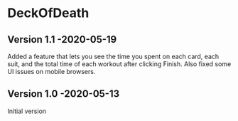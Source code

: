 # DeckOfDeath

## Version 1.1 -2020-05-19
Added a feature that lets you see the time you spent on each card, each suit, and the total time of each workout after clicking Finish. Also fixed some UI issues on mobile browsers.

## Version 1.0 -2020-05-13
Initial version
